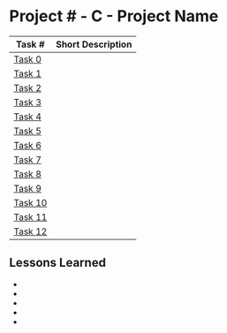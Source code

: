 # Project # - C - Project Name
Task # | Short Description
-------|------------
[Task 0]() | 
[Task 1]() | 
[Task 2]() | 
[Task 3]() | 
[Task 4]() | 
[Task 5]() | 
[Task 6]() | 
[Task 7]() | 
[Task 8]() | 
[Task 9]() | 
[Task 10]() | 
[Task 11]() | 
[Task 12]() | 

 ## Lessons Learned
* 
* 
* 
* 
* 
